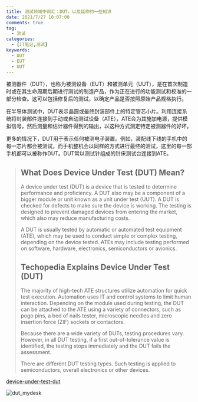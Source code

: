 ```yaml
---
title: 测试领域中词汇：DUT，以及延伸的一些知识
date: 2021/7/27 10:07:00
comments: true
tag: 
  - 测试
categories:
  - [IT笔记,测试]
keywords:
  - DUT
  - EUT
  - UUT
---
```


被测器件（DUT），也称为被测设备（EUT）和被测单元（UUT），是在首次制造时或在其生命周期后期进行测试的制造产品，作为正在进行的功能测试和校准的一部分检查。这可以包括修复后的测试，以确定产品是否按照原始产品规格执行。

在半导体测试中，DUT表示晶圆或最终封装部件上的特定管芯小片。利用连接系统将封装部件连接到手动或自动测试设备（ATE），ATE会为其施加电源，提供模拟信号，然后测量和估计器件得到的输出，以这种方式测定特定被测器件的好坏。

更多的情况下，DUT用于表示任何被测电子装置。例如，装配线下线的手机中的每一芯片都会被测试，而手机整机会以同样的方式进行最终的测试，这里的每一部手机都可以被称作DUT。DUT常以测试针组成的针床测试台连接到ATE。

> ## What Does Device Under Test (DUT) Mean?
>
> A device under test (DUT) is a device that is tested to determine performance and proficiency. A DUT also may be a component of a bigger module or unit known as a unit under test (UUT). A DUT is checked for defects to make sure the device is working. The testing is designed to prevent damaged devices from entering the market, which also may reduce manufacturing costs.
>
> A DUT is usually tested by automatic or automated test equipment (ATE), which may be used to conduct simple or complex testing, depending on the device tested. ATEs may include testing performed on software, hardware, electronics, semiconductors or avionics.
>
> ## Techopedia Explains Device Under Test (DUT)
>
> The majority of high-tech ATE structures utilize automation for quick test execution. Automation uses IT and control systems to limit human interaction. Depending on the module used during testing, the DUT can be attached to the ATE using a variety of connectors, such as pogo pins, a bed of nails tester, microscopic needles and zero insertion force (ZIF) sockets or contactors.
>
> Because there are a wide variety of DUTs, testing procedures vary. However, in all DUT testing, if a first out-of-tolerance value is identified, the testing stops immediately and the DUT fails the assessment.
>
> There are different DUT testing types. Such testing is applied to semiconductors, overall electronics or other devices.

[device-under-test-dut](https://www.techopedia.com/definition/25924/device-under-test-dut)

![dut_mydesk](https://oss.xknife.net/dut_mydesk.jpg)